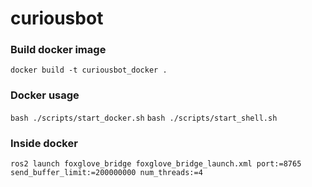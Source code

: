# curiousbot

### Build docker image
`docker build -t curiousbot_docker .`

### Docker usage
`bash ./scripts/start_docker.sh`
`bash ./scripts/start_shell.sh`

### Inside docker
`ros2 launch foxglove_bridge foxglove_bridge_launch.xml port:=8765 send_buffer_limit:=200000000 num_threads:=4`

